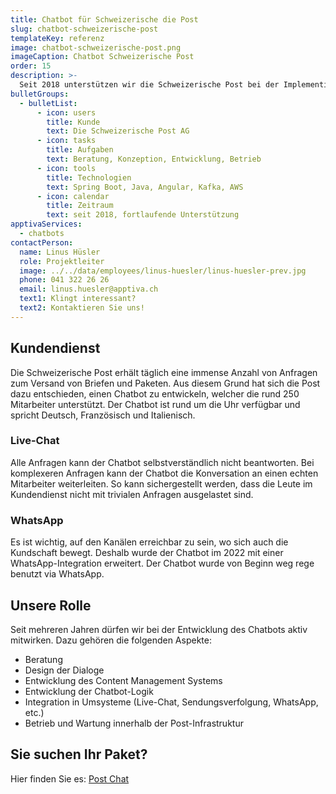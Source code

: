 ```yaml
---
title: Chatbot für Schweizerische die Post
slug: chatbot-schweizerische-post
templateKey: referenz
image: chatbot-schweizerische-post.png
imageCaption: Chatbot Schweizerische Post
order: 15
description: >-
  Seit 2018 unterstützen wir die Schweizerische Post bei der Implementierung ihres Digitalen Assistenten. Inzwischen ist der Chatbot eine wichtige Stütze des Kontaktcenters, die nicht mehr wegzudenken ist.
bulletGroups:
  - bulletList:
      - icon: users
        title: Kunde
        text: Die Schweizerische Post AG
      - icon: tasks
        title: Aufgaben
        text: Beratung, Konzeption, Entwicklung, Betrieb
      - icon: tools
        title: Technologien
        text: Spring Boot, Java, Angular, Kafka, AWS
      - icon: calendar
        title: Zeitraum
        text: seit 2018, fortlaufende Unterstützung
apptivaServices:
  - chatbots
contactPerson:
  name: Linus Hüsler
  role: Projektleiter
  image: ../../data/employees/linus-huesler/linus-huesler-prev.jpg
  phone: 041 322 26 26
  email: linus.huesler@apptiva.ch
  text1: Klingt interessant?
  text2: Kontaktieren Sie uns!
---
```


## Kundendienst

Die Schweizerische Post erhält täglich eine immense Anzahl von Anfragen zum Versand von Briefen und Paketen. Aus diesem Grund hat sich die Post dazu entschieden, einen Chatbot zu entwickeln, welcher die rund 250 Mitarbeiter unterstützt. Der Chatbot ist rund um die Uhr verfügbar und spricht Deutsch, Französisch und Italienisch.

### Live-Chat

Alle Anfragen kann der Chatbot selbstverständlich nicht beantworten. Bei komplexeren Anfragen kann der Chatbot die Konversation an einen echten Mitarbeiter weiterleiten. So kann sichergestellt werden, dass die Leute im Kundendienst nicht mit trivialen Anfragen ausgelastet sind.

### WhatsApp

Es ist wichtig, auf den Kanälen erreichbar zu sein, wo sich auch die Kundschaft bewegt. Deshalb wurde der Chatbot im 2022 mit einer WhatsApp-Integration erweitert. Der Chatbot wurde von Beginn weg rege benutzt via WhatsApp.

## Unsere Rolle

Seit mehreren Jahren dürfen wir bei der Entwicklung des Chatbots aktiv mitwirken. Dazu gehören die folgenden Aspekte:

- Beratung
- Design der Dialoge
- Entwicklung des Content Management Systems
- Entwicklung der Chatbot-Logik
- Integration in Umsysteme (Live-Chat, Sendungsverfolgung, WhatsApp, etc.)
- Betrieb und Wartung innerhalb der Post-Infrastruktur

## Sie suchen Ihr Paket?

Hier finden Sie es: [Post Chat](https://www.post.ch/de/hilfe-und-kontakt-v2)
